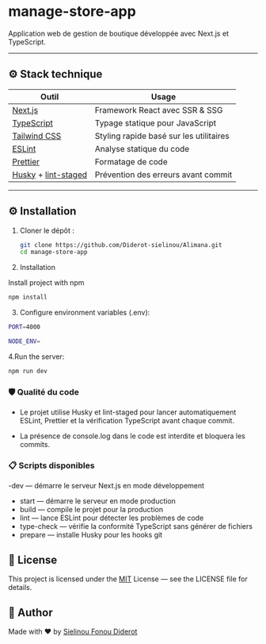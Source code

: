 # manage-store-app

Application web de gestion de boutique développée avec Next.js et TypeScript.

---

## ⚙️ Stack technique

| Outil                                                                                            | Usage                                   |
| ------------------------------------------------------------------------------------------------ | --------------------------------------- |
| [Next.js](https://nextjs.org/)                                                                   | Framework React avec SSR & SSG          |
| [TypeScript](https://www.typescriptlang.org/)                                                    | Typage statique pour JavaScript         |
| [Tailwind CSS](https://tailwindcss.com/)                                                         | Styling rapide basé sur les utilitaires |
| [ESLint](https://eslint.org/)                                                                    | Analyse statique du code                |
| [Prettier](https://prettier.io/)                                                                 | Formatage de code                       |
| [Husky](https://typicode.github.io/husky) + [lint-staged](https://github.com/okonet/lint-staged) | Prévention des erreurs avant commit     |

---

## ⚙️ Installation

1. Cloner le dépôt :

   ```bash
   git clone https://github.com/Diderot-sielinou/Alimana.git
   cd manage-store-app

   ```

2. Installation

Install project with npm

```bash
npm install

```

3. Configure environment variables (.env):

```bash
PORT=4000

NODE_ENV=

```

4.Run the server:

```bash
npm run dev

```

### 🛡️ Qualité du code

- Le projet utilise Husky et lint-staged pour lancer automatiquement ESLint, Prettier et la vérification TypeScript avant chaque commit.

- La présence de console.log dans le code est interdite et bloquera les commits.

### 📋 Scripts disponibles

-dev — démarre le serveur Next.js en mode développement

- start — démarre le serveur en mode production
- build — compile le projet pour la production
- lint — lance ESLint pour détecter les problèmes de code
- type-check — vérifie la conformité TypeScript sans générer de fichiers
- prepare — installe Husky pour les hooks git

## 📄 License

This project is licensed under the [MIT](https://snyk.io/fr/articles/what-is-mit-license/) License — see the LICENSE file for details.

## 🙌 Author

Made with ❤️ by [Sielinou Fonou Diderot]()
